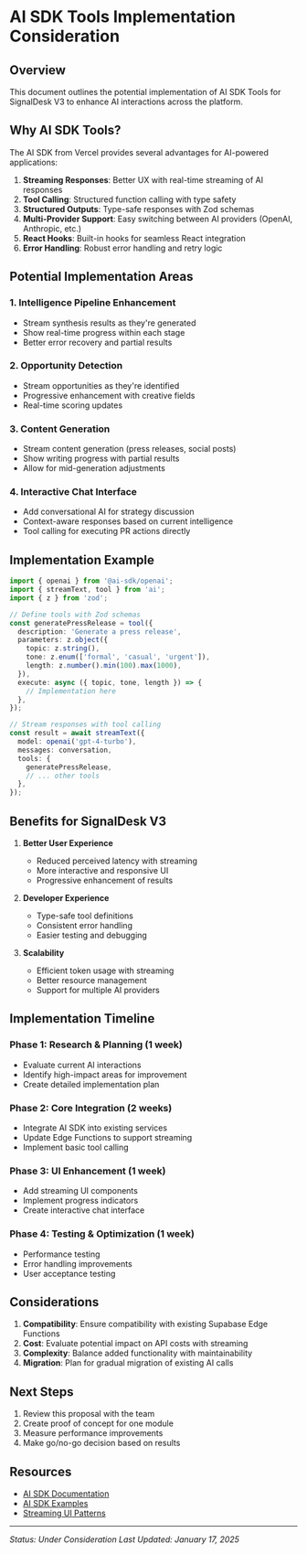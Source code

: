 # AI SDK Tools Implementation Consideration

## Overview
This document outlines the potential implementation of AI SDK Tools for SignalDesk V3 to enhance AI interactions across the platform.

## Why AI SDK Tools?

The AI SDK from Vercel provides several advantages for AI-powered applications:

1. **Streaming Responses**: Better UX with real-time streaming of AI responses
2. **Tool Calling**: Structured function calling with type safety
3. **Structured Outputs**: Type-safe responses with Zod schemas
4. **Multi-Provider Support**: Easy switching between AI providers (OpenAI, Anthropic, etc.)
5. **React Hooks**: Built-in hooks for seamless React integration
6. **Error Handling**: Robust error handling and retry logic

## Potential Implementation Areas

### 1. Intelligence Pipeline Enhancement
- Stream synthesis results as they're generated
- Show real-time progress within each stage
- Better error recovery and partial results

### 2. Opportunity Detection
- Stream opportunities as they're identified
- Progressive enhancement with creative fields
- Real-time scoring updates

### 3. Content Generation
- Stream content generation (press releases, social posts)
- Show writing progress with partial results
- Allow for mid-generation adjustments

### 4. Interactive Chat Interface
- Add conversational AI for strategy discussion
- Context-aware responses based on current intelligence
- Tool calling for executing PR actions directly

## Implementation Example

```typescript
import { openai } from '@ai-sdk/openai';
import { streamText, tool } from 'ai';
import { z } from 'zod';

// Define tools with Zod schemas
const generatePressRelease = tool({
  description: 'Generate a press release',
  parameters: z.object({
    topic: z.string(),
    tone: z.enum(['formal', 'casual', 'urgent']),
    length: z.number().min(100).max(1000),
  }),
  execute: async ({ topic, tone, length }) => {
    // Implementation here
  },
});

// Stream responses with tool calling
const result = await streamText({
  model: openai('gpt-4-turbo'),
  messages: conversation,
  tools: {
    generatePressRelease,
    // ... other tools
  },
});
```

## Benefits for SignalDesk V3

1. **Better User Experience**
   - Reduced perceived latency with streaming
   - More interactive and responsive UI
   - Progressive enhancement of results

2. **Developer Experience**
   - Type-safe tool definitions
   - Consistent error handling
   - Easier testing and debugging

3. **Scalability**
   - Efficient token usage with streaming
   - Better resource management
   - Support for multiple AI providers

## Implementation Timeline

### Phase 1: Research & Planning (1 week)
- Evaluate current AI interactions
- Identify high-impact areas for improvement
- Create detailed implementation plan

### Phase 2: Core Integration (2 weeks)
- Integrate AI SDK into existing services
- Update Edge Functions to support streaming
- Implement basic tool calling

### Phase 3: UI Enhancement (1 week)
- Add streaming UI components
- Implement progress indicators
- Create interactive chat interface

### Phase 4: Testing & Optimization (1 week)
- Performance testing
- Error handling improvements
- User acceptance testing

## Considerations

1. **Compatibility**: Ensure compatibility with existing Supabase Edge Functions
2. **Cost**: Evaluate potential impact on API costs with streaming
3. **Complexity**: Balance added functionality with maintainability
4. **Migration**: Plan for gradual migration of existing AI calls

## Next Steps

1. Review this proposal with the team
2. Create proof of concept for one module
3. Measure performance improvements
4. Make go/no-go decision based on results

## Resources

- [AI SDK Documentation](https://sdk.vercel.ai/docs)
- [AI SDK Examples](https://github.com/vercel/ai/tree/main/examples)
- [Streaming UI Patterns](https://sdk.vercel.ai/docs/ai-sdk-ui)

---

*Status: Under Consideration*
*Last Updated: January 17, 2025*